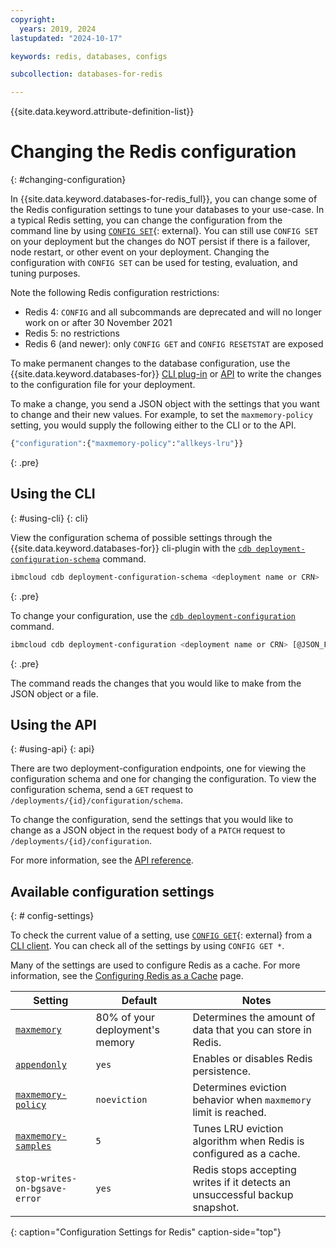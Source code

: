 ```yaml
---
copyright:
  years: 2019, 2024
lastupdated: "2024-10-17"

keywords: redis, databases, configs

subcollection: databases-for-redis

---
```


{{site.data.keyword.attribute-definition-list}}

# Changing the Redis configuration
{: #changing-configuration}

In {{site.data.keyword.databases-for-redis_full}}, you can change some of the Redis configuration settings to tune your databases to your use-case. In a typical Redis setting, you can change the configuration from the command line by using [`CONFIG SET`](https://redis.io/commands/config-set){: external}. You can still use `CONFIG SET` on your deployment but the changes do NOT persist if there is a failover, node restart, or other event on your deployment. Changing the configuration with `CONFIG SET` can be used for testing, evaluation, and tuning purposes.

Note the following Redis configuration restrictions:

* Redis 4: `CONFIG` and all subcommands are deprecated and will no longer work on or after 30 November 2021
* Redis 5: no restrictions
* Redis 6 (and newer): only `CONFIG GET` and `CONFIG RESETSTAT` are exposed

To make permanent changes to the database configuration, use the {{site.data.keyword.databases-for}} [CLI plug-in](/docs/databases-cli-plugin?topic=databases-cli-plugin-cdb-reference#deployment-configuration) or [API](/apidocs/cloud-databases-api/cloud-databases-api-v5#updatedatabaseconfiguration) to write the changes to the configuration file for your deployment. 

To make a change, you send a JSON object with the settings that you want to change and their new values. For example, to set the `maxmemory-policy` setting, you would supply the following either to the CLI or to the API.

```sh
{"configuration":{"maxmemory-policy":"allkeys-lru"}}
```
{: .pre}

## Using the CLI
{: #using-cli}
{: cli}

View the configuration schema of possible settings through the {{site.data.keyword.databases-for}} cli-plugin with the [`cdb deployment-configuration-schema`](/docs/databases-cli-plugin?topic=databases-cli-plugin-cdb-reference#deployment-configuration-schema) command.

```sh
ibmcloud cdb deployment-configuration-schema <deployment name or CRN>
```
{: .pre}

To change your configuration, use the [`cdb deployment-configuration`](/docs/databases-cli-plugin?topic=databases-cli-plugin-cdb-reference#deployment-configuration) command.

```sh
ibmcloud cdb deployment-configuration <deployment name or CRN> [@JSON_FILE | JSON_STRING]
```
{: .pre}

The command reads the changes that you would like to make from the JSON object or a file.

## Using the API
{: #using-api}
{: api}

There are two deployment-configuration endpoints, one for viewing the configuration schema and one for changing the configuration. To view the configuration schema, send a `GET` request to `/deployments/{id}/configuration/schema`.

To change the configuration, send the settings that you would like to change as a JSON object in the request body of a `PATCH` request to `/deployments/{id}/configuration`.

For more information, see the [API reference](/apidocs/cloud-databases-api/cloud-databases-api-v5#updatedatabaseconfiguration).

## Available configuration settings
{: # config-settings}

To check the current value of a setting, use [`CONFIG GET`](https://redis.io/commands/config-get){: external} from a [CLI client](/docs/databases-for-redis?topic=databases-for-redis-connecting-cli-client). You can check all of the settings by using `CONFIG GET *`.

Many of the settings are used to configure Redis as a cache. For more information, see the [Configuring Redis as a Cache](/docs/databases-for-redis?topic=databases-for-redis-redis-cache) page.

| Setting | Default | Notes | 
| ---------- | ----- | ----------- | 
| [`maxmemory`](https://redis.io/topics/memory-optimization#memory-allocation) | 80% of your deployment's memory | Determines the amount of data that you can store in Redis. | 
| [`appendonly`](https://redis.io/topics/persistence#append-only-file)| `yes` | Enables or disables Redis persistence. | 
| [`maxmemory-policy`](https://redis.io/topics/lru-cache#eviction-policies) |`noeviction` | Determines eviction behavior when `maxmemory` limit is reached. | 
| [`maxmemory-samples`](https://redis.io/topics/lru-cache#approximated-lru-algorithm) | `5`| Tunes LRU eviction algorithm when Redis is configured as a cache. | 
| `stop-writes-on-bgsave-error` | `yes` | Redis stops accepting writes if it detects an unsuccessful backup snapshot.  | 
{: caption="Configuration Settings for Redis" caption-side="top"}
